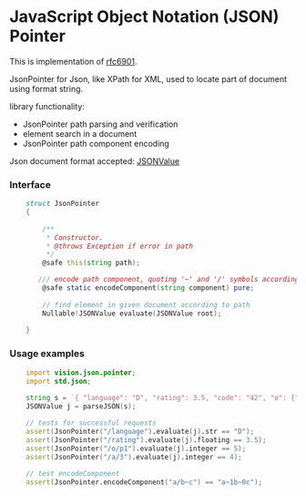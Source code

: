 # JavaScript Object Notation (JSON) Pointer

This is implementation of [rfc6901](https://tools.ietf.org/html/rfc6901).

JsonPointer for Json, like XPath for XML, used to locate part of document using format string.

library functionality: 

* JsonPointer path parsing and verification
* element search in a document
* JsonPointer path component encoding

 Json document format accepted: [JSONValue](https://dlang.org/phobos/std_json.html#.JSONValue)

### Interface
```D
    struct JsonPointer
    {
    
    	/** 
    	 * Constructor. 
    	 * @throws Exception if error in path
    	 */
    	@safe this(string path);

       /// encode path component, quoting '~' and '/' symbols according to rfc6901
    	@safe static encodeComponent(string component) pure;
    	
    	// find element in given document according to path
    	Nullable!JSONValue evaluate(JSONValue root);
    	
    }
```
### Usage examples

```D
    import vision.json.pointer;
    import std.json;
    
    string s = `{ "language": "D", "rating": 3.5, "code": "42", "o": {"p1": 5, "p2": 6}, "a": [1,2,3,4,5] }`;
    JSONValue j = parseJSON(s);

    // tests for successful requests
    assert(JsonPointer("/language").evaluate(j).str == "D");
    assert(JsonPointer("/rating").evaluate(j).floating == 3.5);
    assert(JsonPointer("/o/p1").evaluate(j).integer == 5);
    assert(JsonPointer("/a/3").evaluate(j).integer == 4);
    
    // test encodeComponent
    assert(JsonPointer.encodeComponent("a/b~c") == "a~1b~0c");
    
```
